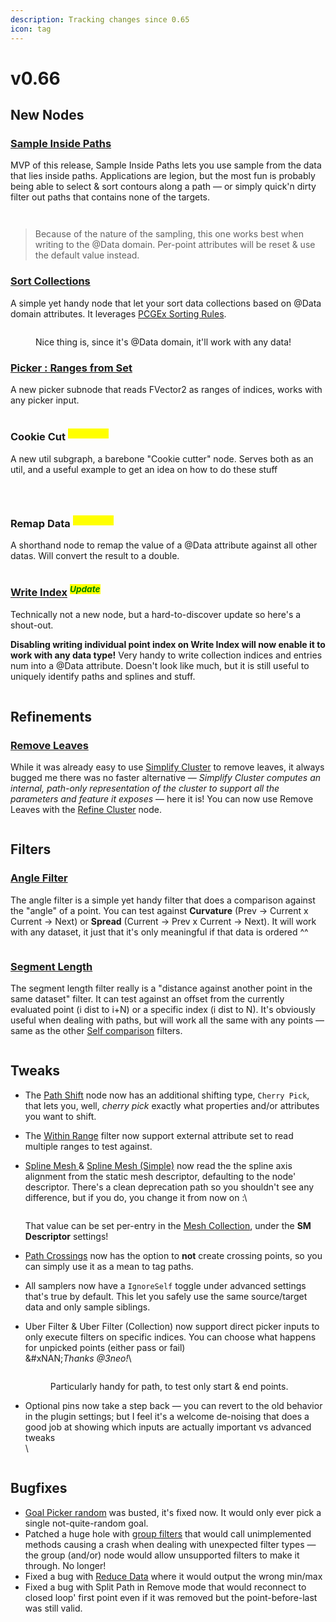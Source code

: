 ```yaml
---
description: Tracking changes since 0.65
icon: tag
---
```


# v0.66

## New Nodes

### [Sample Inside Paths](../../node-library/sampling/nearest-spline-2.md)

MVP of this release, Sample Inside Paths lets you use sample from the data that lies inside paths. Applications are legion, but the most fun is probably being able to select & sort contours along a path — or simply quick'n dirty filter out paths that contains none of the targets.

<figure><img src="../../.gitbook/assets/image (4).png" alt=""><figcaption></figcaption></figure>

<figure><img src="../../.gitbook/assets/growth.gif" alt=""><figcaption></figcaption></figure>

> Because of the nature of the sampling, this one works best when writing to the @Data domain. Per-point attributes will be reset & use the default value instead.

### [Sort Collections](../../node-library/misc/sort-points-1.md)

A simple yet handy node that let your sort data collections based on @Data domain attributes. It leverages [PCGEx Sorting Rules](../../node-library/misc/sort-points/sorting-rule.md).

<figure><img src="../../.gitbook/assets/image (4) (1).png" alt=""><figcaption><p>Nice thing is, since it's @Data domain, it'll work with any data!</p></figcaption></figure>

### [Picker : Ranges from Set](../../node-library/filters/cherry-pick-points/picker-constant-set-1.md)

A new picker subnode that reads FVector2 as ranges of indices, works with any picker input.

<figure><img src="../../.gitbook/assets/image (58).png" alt=""><figcaption></figcaption></figure>



### Cookie Cut <sup>_<mark style="color:yellow;">Subgraph</mark>_</sup>

A new util subgraph, a barebone "Cookie cutter" node. Serves both as an util, and a useful example to get an idea on how to do these stuff

<figure><img src="../../.gitbook/assets/image (1) (1) (1) (1).png" alt=""><figcaption></figcaption></figure>

<figure><img src="../../.gitbook/assets/image (1) (1) (1) (1) (1).png" alt=""><figcaption></figcaption></figure>

<figure><img src="../../.gitbook/assets/image (3) (1).png" alt=""><figcaption></figcaption></figure>

### Remap Data <sup>_<mark style="color:yellow;">Subgraph</mark>_</sup>

A shorthand node to remap the value of a @Data attribute against all other datas. Will convert the result to a double.

<figure><img src="../../.gitbook/assets/image (5).png" alt=""><figcaption></figcaption></figure>

### [Write Index](../../node-library/metadata/write-index.md) <sup>_<mark style="color:green;">Update</mark>_</sup>

Technically not a new node, but a hard-to-discover update so here's a shout-out.

**Disabling writing individual point index on Write Index will now enable it to work with any data type!** Very handy to write collection indices and entries num into a @Data attribute. Doesn't look like much, but it is still useful to uniquely identify paths and splines and stuff.

<figure><img src="../../.gitbook/assets/image (1) (1) (1).png" alt=""><figcaption></figcaption></figure>

## Refinements

### [Remove Leaves](../../node-library/clusters/refine-cluster/remove-leaves.md)

While it was already easy to use [Simplify Cluster](../../node-library/clusters/simplify.md) to remove leaves, it always bugged me there was no faster alternative — _Simplify Cluster computes an internal, path-only representation of the cluster to support all the parameters and feature it exposes_ — here it is! You can now use Remove Leaves with the [Refine Cluster](../../node-library/clusters/refine-cluster/) node.&#x20;

<figure><img src="../../.gitbook/assets/image (1) (2) (1).png" alt=""><figcaption></figcaption></figure>

## Filters

### [Angle Filter](../../node-library/filters/filters-points/self-comparisons/numeric-1.md)

The angle filter is a simple yet handy filter that does a comparison against the "angle" of a point. You can test against **Curvature** (Prev -> Current x Current -> Next) or **Spread** (Current -> Prev x Current -> Next). It will work with any dataset, it just that it's only meaningful if that data is ordered ^^

<figure><img src="../../.gitbook/assets/image (57).png" alt=""><figcaption></figcaption></figure>

### [Segment Length](../../node-library/filters/filters-points/self-comparisons/numeric-2.md)

The segment length filter really is a "distance against another point in the same dataset" filter. It can test against an offset from the currently evaluated point (i dist to i+N) or a specific index (i dist to N). It's obviously useful when dealing with paths, but will work all the same with any points — same as the other [Self comparison](../../node-library/filters/filters-points/self-comparisons/) filters.

<figure><img src="../../.gitbook/assets/image (60).png" alt=""><figcaption></figcaption></figure>

## Tweaks

* The [Path Shift](../../node-library/paths/shift.md) node now has an additional shifting type, `Cherry Pick`, that lets you, well, _cherry pick_ exactly what properties and/or attributes you want to shift.
* The [Within Range](../../node-library/filters/filters-points/simple-comparisons/within-range.md) filter now support external attribute set to read multiple ranges to test against.&#x20;
*   [Spline Mesh ](../../node-library/paths/spline-mesh/)& [Spline Mesh (Simple)](../../node-library/paths/spline-mesh/spline-mesh-simple.md) now read the the spline axis alignment from the static mesh descriptor, defaulting to the node' descriptor. There's a clean deprecation path so you shouldn't see any difference, but if you do, you change it from now on :\


    <figure><img src="../../.gitbook/assets/image (59).png" alt=""><figcaption></figcaption></figure>

    That value can be set per-entry in the [Mesh Collection](../../node-library/assets-management/collections/mesh-collection.md), under the **SM Descriptor** settings!
* [Path Crossings](../../node-library/paths/crossings.md) now has the option to **not** create crossing points, so you can simply use it as a mean to tag paths.
* All samplers now have a `IgnoreSelf` toggle under advanced settings that's true by default. This let you safely use the same source/target data and only sample siblings.
*   Uber Filter & Uber Filter (Collection) now support direct picker inputs to only execute filters on specific indices. You can choose what happens for unpicked points (either pass or fail)\
    &#xNAN;_&#x54;hanks @3neo!_\


    <figure><img src="../../.gitbook/assets/image (62).png" alt=""><figcaption><p>Particularly handy for path, to test only start &#x26; end points.</p></figcaption></figure>


*   Optional pins now take a step back — you can revert to the old behavior in the plugin settings; but I feel it's a welcome de-noising that does a good job at showing which inputs are actually important vs advanced tweaks\
    \


    <figure><img src="../../.gitbook/assets/image (63).png" alt=""><figcaption></figcaption></figure>

## Bugfixes

* [Goal Picker random](../../node-library/pathfinding/pathfinding-edges/goal-picker-random.md) was busted, it's fixed now. It would only ever pick a single not-quite-random goal.
* Patched a huge hole with [group filters](../../node-library/filters/and-or.md) that would call unimplemented methods causing a crash when dealing with unexpected filter types — the group (and/or) node would allow unsupported filters to make it through. No longer!
* Fixed a bug with [Reduce Data](../../node-library/metadata/reduce-data.md) where it would output the wrong min/max
* Fixed a bug with Split Path in Remove mode that would reconnect to closed loop' first point even if it was removed but the point-before-last was still valid.
